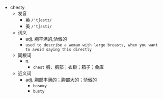 - chesty
  - 发音
    - 英 `/'tʃestɪ/`
    - 美 `/'tʃɛsti/`
  - 词义
    - adj. 胸丰满的,骄傲的
    - `used to describe a woman with large breasts, when you want to avoid saying this directly`
  - 同根词
    - n.
      - `chest` 胸，胸部；衣柜；箱子；金库
  - 近义词
    - adj. 胸部丰满的；胸部大的；骄傲的
      - `bosomy`
      - `busty`
